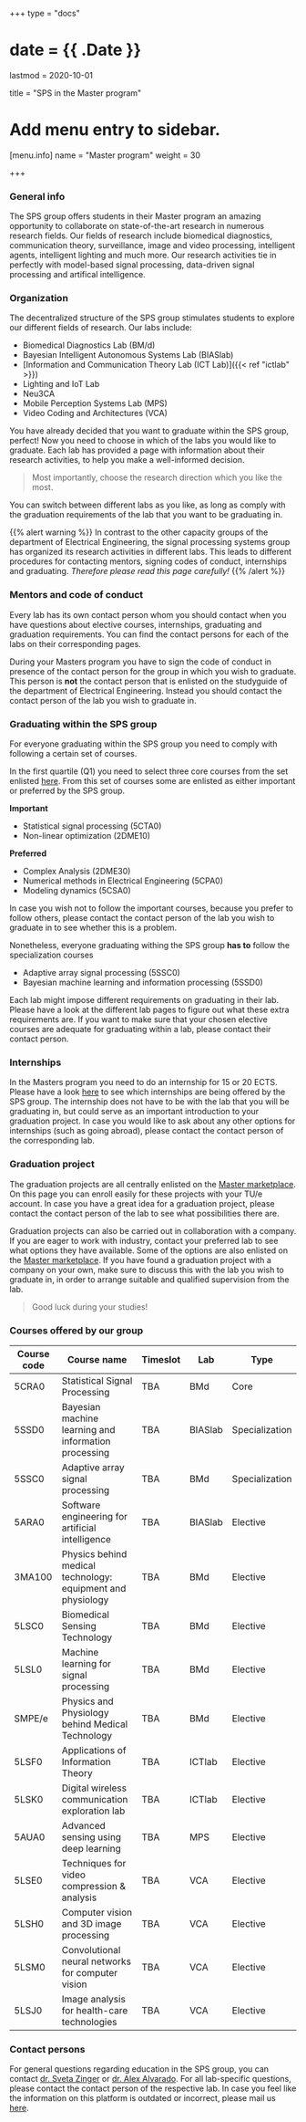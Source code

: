 +++
type = "docs"

# date = {{ .Date }}
lastmod = 2020-10-01

title = "SPS in the Master program"

# Add menu entry to sidebar.
[menu.info]
  name = "Master program"
  weight = 30

+++

### General info
The SPS group offers students in their Master program an amazing opportunity to collaborate on state-of-the-art research in numerous research fields.
Our fields of research include biomedical diagnostics, communication theory, surveillance, image and video processing, intelligent agents, intelligent lighting and much more.
Our research activities tie in perfectly with model-based signal processing, data-driven signal processing and artifical intelligence.

### Organization
The decentralized structure of the SPS group stimulates students to explore our different fields of research.
Our labs include:
- Biomedical Diagnostics Lab (BM/d)
- Bayesian Intelligent Autonomous Systems Lab (BIASlab)
- [Information and Communication Theory Lab (ICT Lab)]({{< ref "ictlab" >}})
- Lighting and IoT Lab
- Neu3CA
- Mobile Perception Systems Lab (MPS)
- Video Coding and Architectures (VCA)

You have already decided that you want to graduate within the SPS group, perfect!
Now you need to choose in which of the labs you would like to graduate.
Each lab has provided a page with information about their research activities, to help you make a well-informed decision.
> Most importantly, choose the research direction which you like the most.

You can switch between different labs as you like, as long as comply with the graduation requirements of the lab that you want to be graduating in.

{{% alert warning %}}
In contrast to the other capacity groups of the department of Electrical Engineering, the signal processing systems group has organized its research activities in different labs. This leads to different procedures for contacting mentors, signing codes of conduct, internships and graduating. *Therefore please read this page carefully!*
{{% /alert %}}


### Mentors and code of conduct
Every lab has its own contact person whom you should contact when you have questions about elective courses, internships, graduating and graduation requirements.
You can find the contact persons for each of the labs on their corresponding pages.

During your Masters program you have to sign the code of conduct in presence of the contact person for the group in which you wish to graduate.
This person is **not** the contact person that is enlisted on the studyguide of the department of Electrical Engineering.
Instead you should contact the contact person of the lab you wish to graduate in.


### Graduating within the SPS group
For everyone graduating within the SPS group you need to comply with following a certain set of courses.

In the first quartile (Q1) you need to select three core courses from the set enlisted <a href="https://studiegids.tue.nl/opleidingen/graduate-school/masters-programs/electrical-engineering/curriculum/core-courses/" target="_blank">here</a>.
From this set of courses some are enlisted as either important or preferred by the SPS group.

**Important**
- Statistical signal processing (5CTA0)
- Non-linear optimization (2DME10)

**Preferred**
- Complex Analysis (2DME30)
- Numerical methods in Electrical Engineering (5CPA0)
- Modeling dynamics (5CSA0)

In case you wish not to follow the important courses, because you prefer to follow others, please contact the contact person of the lab you wish to graduate in to see whether this is a problem.

Nonetheless, everyone graduating withing the SPS group **has to** follow the specialization courses
- Adaptive array signal processing (5SSC0)
- Bayesian machine learning and information processing (5SSD0)

Each lab might impose different requirements on graduating in their lab.
Please have a look at the different lab pages to figure out what these extra requirements are.
If you want to make sure that your chosen elective courses are adequate for graduating within a lab, please contact their contact person.


### Internships
In the Masters program you need to do an internship for 15 or 20 ECTS.
Please have a look <a href="https://master.ele.tue.nl/" target="_blank">here</a> to see which internships are being offered by the SPS group.
The internship does not have to be with the lab that you will be graduating in, but could serve as an important introduction to your graduation project.
In case you would like to ask about any other options for internships (such as going abroad), please contact the contact person of the corresponding lab.


### Graduation project
The graduation projects are all centrally enlisted on the <a href="https://master.ele.tue.nl/" target="_blank">Master marketplace</a>.
On this page you can enroll easily for these projects with your TU/e account.
In case you have a great idea for a graduation project, please contact the contact person of the lab to see what possibilities there are.

Graduation projects can also be carried out in collaboration with a company.
If you are eager to work with industry, contact your preferred lab to see what options they have available.
Some of the options are also enlisted on the <a href="https://master.ele.tue.nl/" target="_blank">Master marketplace</a>.
If you have found a graduation project with a company on your own, make sure to discuss this with the lab you wish to graduate in, in order to arrange suitable and qualified supervision from the lab.

> Good luck during your studies!

### Courses offered by our group
| Course code   | Course name                                                   | Timeslot      | Lab         | Type            |
|---------------|---------------------------------------------------------------|---------------|-------------|-----------------|
|    5CRA0      |   Statistical Signal Processing                               | TBA           | BMd         | Core            |
|    5SSD0      |   Bayesian machine learning and information processing        | TBA           | BIASlab     | Specialization  |
|    5SSC0      |   Adaptive array signal processing                            | TBA           | BMd         | Specialization  |
|    5ARA0      |   Software engineering for artificial intelligence            | TBA           | BIASlab     | Elective        |
|    3MA100     |   Physics behind medical technology: equipment and physiology | TBA           | BMd         | Elective        |
|    5LSC0      |   Biomedical Sensing Technology                               | TBA           | BMd         | Elective        |
|    5LSL0      |   Machine learning for signal processing                      | TBA           | BMd         | Elective        |
|    SMPE/e     |   Physics and Physiology behind Medical Technology            | TBA           | BMd         | Elective        |
|    5LSF0      |   Applications of Information Theory                          | TBA           | ICTlab      | Elective        |
|    5LSK0      |   Digital wireless communication exploration lab              | TBA           | ICTlab      | Elective        |
|    5AUA0      |   Advanced sensing using deep learning                        | TBA           | MPS         | Elective        |
|    5LSE0      |   Techniques for video compression & analysis                 | TBA           | VCA         | Elective        |
|    5LSH0      |   Computer vision and 3D image processing                     | TBA           | VCA         | Elective        |
|    5LSM0      |   Convolutional neural networks for computer vision           | TBA           | VCA         | Elective        |
|    5LSJ0      |   Image analysis for health-care technologies                 | TBA           | VCA         | Elective        |

### Contact persons
For general questions regarding education in the SPS group, you can contact <a href="mailto:s.zinger@tue.nl?subject=[SPS Education]%20{specify question here}">dr. Sveta Zinger</a> or <a href="mailto:a.alvarado@tue.nl?subject=[SPS Education]%20{specify question here}">dr. Alex Alvarado</a>. For all lab-specific questions, please contact the contact person of the respective lab. In case you feel like the information on this platform is outdated or incorrect, please mail us <a href="mailto:s.zinger@tue.nl;a.alvarado@tue.nl?cc=sps.education@tue.nl&subject=[SPS Education]%20{specify question here}">here</a>.

